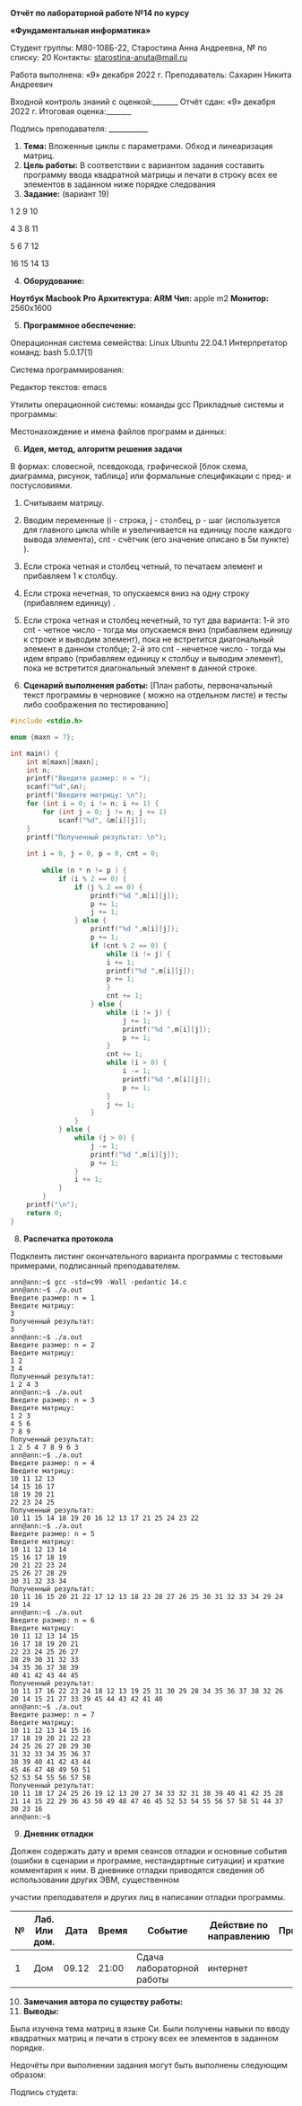 ﻿**Отчёт по лабораторной работе №14 по курсу** 

**«Фундаментальная информатика»** 

Студент группы: М80-108Б-22, Старостина Анна Андреевна, № по списку: 20 Контакты: <starostina-anuta@mail.ru> 

Работа выполнена: «9» декабря 2022 г. Преподаватель: Сахарин Никита Андреевич 

Входной контроль знаний с оценкой:\_\_\_\_\_\_\_ Отчёт сдан: «9» декабря 2022 г. Итоговая оценка:\_\_\_\_\_\_\_ 

Подпись преподавателя:   \_\_\_\_\_\_\_\_\_\_\_   

1. **Тема:** Вложенные циклы с параметрами. Обход и линеаризация матриц. 
1. **Цель работы:** В соответствии с вариантом задания составить программу ввода квадратной  матрицы  и  печати  в  строку  всех  ее  элементов  в  заданном  ниже порядке следования 
1. **Задание:** (вариант 19)  

1   2   9   10 

4   3   8   11 

5   6   7   12 

16 15 14 13 

4. **Оборудование:**  

**Ноутбук Macbook Pro  Архитектура: ARM Чип:** apple m2  **Монитор:** 2560х1600 

5. **Программное обеспечение:**  

Операционная система семейства: Linux Ubuntu 22.04.1 Интерпретатор команд: bash 5.0.17(1) 

Система программирования:  

Редактор текстов: emacs 

Утилиты операционной системы: команды gcc Прикладные системы и программы: 

Местонахождение и имена файлов программ и данных: 


6. **Идея, метод, алгоритм решения задачи** 

В  формах:  словесной,  псевдокода,  графической  [блок  схема,  диаграмма,  рисунок, таблица] или формальные спецификации с пред- и постусловиями. 

1. Считываем матрицу. 
2. Вводим переменные (i - строка, j - столбец, p - шаг (используется для главного цикла while и увеличивается на единицу после каждого вывода элемента), cnt - счётчик (его значение описано в 5м пункте) ). 
3. Если  строка  четная  и  столбец  четный,  то  печатаем  элемент  и  прибавляем  1  к столбцу. 
4. Если строка нечетная, то опускаемся вниз на одну строку (прибавляем единицу) . 
5. Если строка четная и столбец нечетный, то тут два варианта: 1-й это cnt - четное число  -  тогда  мы  опускаемся  вниз  (прибавляем  единицу  к  строке  и  выводим элемент), пока не встретится диагональный элемент в данном столбце; 2-й это cnt - нечетное число - тогда мы идем вправо (прибавляем единицу к столбцу и выводим элемент), пока не встретится диагональный элемент в данной строке. 


 7. **Сценарий выполнения работы:** 
[План работы, первоначальный текст программы в черновике ( можно на отдельном листе) и тесты либо соображения по тестированию] 
``` :src/14.c
#include <stdio.h>

enum {maxn = 7};

int main() {
    int m[maxn][maxn];
    int n;
    printf("Введите размер: n = ");
    scanf("%d",&n);
    printf("Введите матрицу: \n");
    for (int i = 0; i != n; i += 1) {
        for (int j = 0; j != n; j += 1) 
            scanf("%d", &m[i][j]); 
    }
    printf("Полученный результат: \n");
    
    int i = 0, j = 0, p = 0, cnt = 0;
    
        while (n * n != p ) {
            if (i % 2 == 0) {
                if (j % 2 == 0) {
                    printf("%d ",m[i][j]);
                    p += 1;
                    j += 1; 
                } else {
                    printf("%d ",m[i][j]);
                    p += 1;
                    if (cnt % 2 == 0) {
                        while (i != j) {
                        i += 1;
                        printf("%d ",m[i][j]); 
                        p += 1; 
                        }
                        cnt += 1; 
                    } else {    
                        while (i != j) {
                            j += 1;
                            printf("%d ",m[i][j]);
                            p += 1; 
                        }
                        cnt += 1; 
                        while (i > 0) {
                            i -= 1;
                            printf("%d ",m[i][j]);
                            p += 1; 
                        }
                        j += 1; 
                    }       
                }
            } else {
                while (j > 0) {
                    j -= 1;
                    printf("%d ",m[i][j]);
                    p += 1; 
                }
                i += 1;
            }
        }
    printf("\n");
    return 0;
}
```

8. **Распечатка протокола**  

Подклеить  листинг  окончательного  варианта  программы  с  тестовыми  примерами, подписанный преподавателем. 

```
ann@ann:~$ gcc -std=c99 -Wall -pedantic 14.c
ann@ann:~$ ./a.out
Введите размер: n = 1
Введите матрицу: 
3
Полученный результат: 
3 
ann@ann:~$ ./a.out
Введите размер: n = 2
Введите матрицу: 
1 2
3 4
Полученный результат: 
1 2 4 3 
ann@ann:~$ ./a.out
Введите размер: n = 3
Введите матрицу: 
1 2 3
4 5 6
7 8 9
Полученный результат: 
1 2 5 4 7 8 9 6 3 
ann@ann:~$ ./a.out
Введите размер: n = 4
Введите матрицу: 
10 11 12 13   
14 15 16 17
18 19 20 21
22 23 24 25
Полученный результат: 
10 11 15 14 18 19 20 16 12 13 17 21 25 24 23 22 
ann@ann:~$ ./a.out
Введите размер: n = 5
Введите матрицу: 
10 11 12 13 14
15 16 17 18 19
20 21 22 23 24
25 26 27 28 29
30 31 32 33 34
Полученный результат: 
10 11 16 15 20 21 22 17 12 13 18 23 28 27 26 25 30 31 32 33 34 29 24 19 14 
ann@ann:~$ ./a.out
Введите размер: n = 6
Введите матрицу: 
10 11 12 13 14 15
16 17 18 19 20 21
22 23 24 25 26 27
28 29 30 31 32 33
34 35 36 37 38 39
40 41 42 43 44 45
Полученный результат: 
10 11 17 16 22 23 24 18 12 13 19 25 31 30 29 28 34 35 36 37 38 32 26 20 14 15 21 27 33 39 45 44 43 42 41 40 
ann@ann:~$ ./a.out
Введите размер: n = 7
Введите матрицу: 
10 11 12 13 14 15 16
17 18 19 20 21 22 23
24 25 26 27 28 29 30
31 32 33 34 35 36 37
38 39 40 41 42 43 44
45 46 47 48 49 50 51
52 53 54 55 56 57 58
Полученный результат: 
10 11 18 17 24 25 26 19 12 13 20 27 34 33 32 31 38 39 40 41 42 35 28 21 14 15 22 29 36 43 50 49 48 47 46 45 52 53 54 55 56 57 58 51 44 37 30 23 16 
ann@ann:~$
```

9. **Дневник отладки** 

Должен  содержать  дату  и  время  сеансов  отладки  и  основные  события  (ошибки  в сценарии и программе, нестандартные ситуации) и краткие комментария к ним. В дневнике отладки приводятся сведения об использовании других ЭВМ, существенном 

участии преподавателя и других лиц в написании отладки программы. 



|**№**|**Лаб. Или дом.**|**Дата**|**Время**|**Событие**|**Действие по направлению**|**Примечание**|
| - | - | - | - | - | - | - |
|1|Дом|09.12|21:00|Сдача лабораторной работы|интернет||


10. **Замечания автора по существу работы:** 
11. **Выводы:** 

Была изучена тема матриц в языке Си. Были получены навыки по вводу квадратных матриц и печати в строку всех ее элементов в заданном порядке.  

Недочёты при выполнении задания могут быть выполнены следующим образом: 

Подпись студета: 
